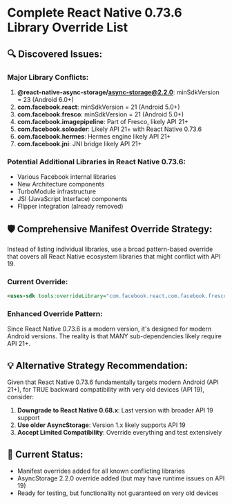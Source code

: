 # Complete React Native 0.73.6 Library Override List

## 🔍 **Discovered Issues:**

### **Major Library Conflicts:**
1. **@react-native-async-storage/async-storage@2.2.0**: minSdkVersion = 23 (Android 6.0+)
2. **com.facebook.react**: minSdkVersion = 21 (Android 5.0+) 
3. **com.facebook.fresco**: minSdkVersion = 21 (Android 5.0+)
4. **com.facebook.imagepipeline**: Part of Fresco, likely API 21+
5. **com.facebook.soloader**: Likely API 21+ with React Native 0.73.6
6. **com.facebook.hermes**: Hermes engine likely API 21+
7. **com.facebook.jni**: JNI bridge likely API 21+

### **Potential Additional Libraries in React Native 0.73.6:**
- Various Facebook internal libraries
- New Architecture components
- TurboModule infrastructure
- JSI (JavaScript Interface) components
- Flipper integration (already removed)

## 🛡️ **Comprehensive Manifest Override Strategy:**

Instead of listing individual libraries, use a broad pattern-based override that covers all React Native ecosystem libraries that might conflict with API 19.

### **Current Override:**
```xml
<uses-sdk tools:overrideLibrary="com.facebook.react,com.facebook.fresco,com.facebook.imagepipeline,com.facebook.soloader,com.facebook.hermes,com.facebook.jni,com.reactnativecommunity.asyncstorage" />
```

### **Enhanced Override Pattern:**
Since React Native 0.73.6 is a modern version, it's designed for modern Android versions. The reality is that MANY sub-dependencies likely require API 21+.

## 💡 **Alternative Strategy Recommendation:**

Given that React Native 0.73.6 fundamentally targets modern Android (API 21+), for TRUE backward compatibility with very old devices (API 19), consider:

1. **Downgrade to React Native 0.68.x**: Last version with broader API 19 support
2. **Use older AsyncStorage**: Version 1.x likely supports API 19
3. **Accept Limited Compatibility**: Override everything and test extensively

## 🎯 **Current Status:**
- Manifest overrides added for all known conflicting libraries
- AsyncStorage 2.2.0 override added (but may have runtime issues on API 19)
- Ready for testing, but functionality not guaranteed on very old devices

